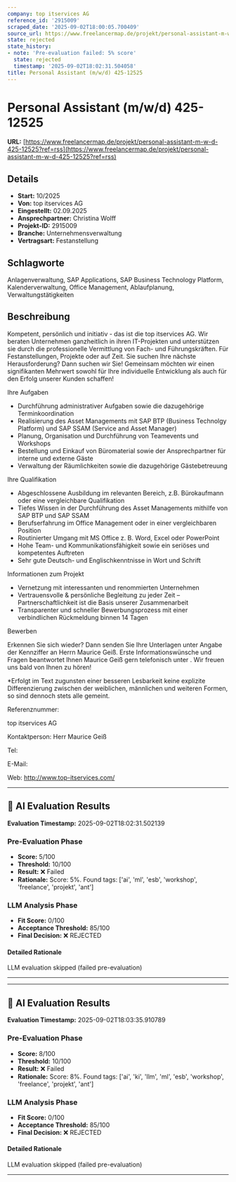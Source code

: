 ```yaml
---
company: top itservices AG
reference_id: '2915009'
scraped_date: '2025-09-02T18:00:05.700409'
source_url: https://www.freelancermap.de/projekt/personal-assistant-m-w-d-425-12525?ref=rss
state: rejected
state_history:
- note: 'Pre-evaluation failed: 5% score'
  state: rejected
  timestamp: '2025-09-02T18:02:31.504058'
title: Personal Assistant (m/w/d) 425-12525
---
```



# Personal Assistant (m/w/d) 425-12525
**URL:** [https://www.freelancermap.de/projekt/personal-assistant-m-w-d-425-12525?ref=rss](https://www.freelancermap.de/projekt/personal-assistant-m-w-d-425-12525?ref=rss)
## Details
- **Start:** 10/2025
- **Von:** top itservices AG
- **Eingestellt:** 02.09.2025
- **Ansprechpartner:** Christina Wolff
- **Projekt-ID:** 2915009
- **Branche:** Unternehmensverwaltung
- **Vertragsart:** Festanstellung

## Schlagworte
Anlagenverwaltung, SAP Applications, SAP Business Technology Platform, Kalenderverwaltung, Office Management, Ablaufplanung, Verwaltungstätigkeiten

## Beschreibung
Kompetent, persönlich und initiativ - das ist die top itservices AG. Wir beraten Unternehmen ganzheitlich in ihren IT-Projekten und unterstützen sie durch die professionelle Vermittlung von Fach- und Führungskräften. Für Festanstellungen, Projekte oder auf Zeit.
Sie suchen Ihre nächste Herausforderung? Dann suchen wir Sie!
Gemeinsam möchten wir einen signifikanten Mehrwert sowohl für Ihre individuelle Entwicklung als auch für den Erfolg unserer Kunden schaffen!

Ihre Aufgaben

- Durchführung administrativer Aufgaben sowie die dazugehörige Terminkoordination
- Realisierung des Asset Managements mit SAP BTP (Business Technolgy Platform) und SAP SSAM (Service and Asset Manager)
- Planung, Organisation und Durchführung von Teamevents und Workshops
- Bestellung und Einkauf von Büromaterial sowie der Ansprechpartner für interne und externe Gäste
- Verwaltung der Räumlichkeiten sowie die dazugehörige Gästebetreuung

Ihre Qualifikation

- Abgeschlossene Ausbildung im relevanten Bereich, z.B. Bürokaufmann oder eine vergleichbare Qualifikation
- Tiefes Wissen in der Durchführung des Asset Managements mithilfe von SAP BTP und SAP SSAM
- Berufserfahrung im Office Management oder in einer vergleichbaren Position
- Routinierter Umgang mit MS Office z. B. Word, Excel oder PowerPoint
- Hohe Team- und Kommunikationsfähigkeit sowie ein seriöses und kompetentes Auftreten
- Sehr gute Deutsch- und Englischkenntnisse in Wort und Schrift

Informationen zum Projekt

- Vernetzung mit interessanten und renommierten Unternehmen
- Vertrauensvolle & persönliche Begleitung zu jeder Zeit – Partnerschaftlichkeit ist die Basis unserer Zusammenarbeit
- Transparenter und schneller Bewerbungsprozess mit einer verbindlichen Rückmeldung binnen 14 Tagen

Bewerben

Erkennen Sie sich wieder? Dann senden Sie Ihre Unterlagen unter Angabe der Kennziffer an Herrn Maurice Geiß. Erste Informationswünsche und Fragen beantwortet Ihnen Maurice Geiß gern telefonisch unter . Wir freuen uns bald von Ihnen zu hören!

*Erfolgt im Text zugunsten einer besseren Lesbarkeit keine explizite Differenzierung zwischen der weiblichen, männlichen und weiteren Formen, so sind dennoch stets alle gemeint.

Referenznummer:

top itservices AG

Kontaktperson:
Herr Maurice Geiß

Tel:

E-Mail:

Web: http://www.top-itservices.com/

---

## 🤖 AI Evaluation Results

**Evaluation Timestamp:** 2025-09-02T18:02:31.502139

### Pre-Evaluation Phase
- **Score:** 5/100
- **Threshold:** 10/100
- **Result:** ❌ Failed
- **Rationale:** Score: 5%. Found tags: ['ai', 'ml', 'esb', 'workshop', 'freelance', 'projekt', 'ant']

### LLM Analysis Phase
- **Fit Score:** 0/100
- **Acceptance Threshold:** 85/100
- **Final Decision:** ❌ REJECTED

#### Detailed Rationale
LLM evaluation skipped (failed pre-evaluation)

---


---

## 🤖 AI Evaluation Results

**Evaluation Timestamp:** 2025-09-02T18:03:35.910789

### Pre-Evaluation Phase
- **Score:** 8/100
- **Threshold:** 10/100
- **Result:** ❌ Failed
- **Rationale:** Score: 8%. Found tags: ['ai', 'ki', 'llm', 'ml', 'esb', 'workshop', 'freelance', 'projekt', 'ant']

### LLM Analysis Phase
- **Fit Score:** 0/100
- **Acceptance Threshold:** 85/100
- **Final Decision:** ❌ REJECTED

#### Detailed Rationale
LLM evaluation skipped (failed pre-evaluation)

---
